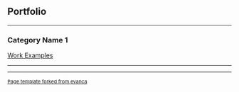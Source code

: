## Portfolio

---

### Category Name 1 

[Work Examples](/sample_page)
<a href="workexamples.zip"/>

---



---
<p style="font-size:11px">Page template forked from <a href="https://github.com/evanca/quick-portfolio">evanca</a></p>
<!-- Remove above link if you don't want to attibute -->
